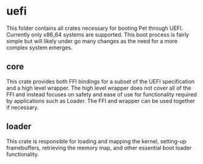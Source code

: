 # uefi
This folder contains all crates necessary for booting Pet through UEFI. Currently only x86_64 systems are supported. This boot process is fairly simple but will likely under go many changes as the need for a more complex system emerges.
## core
This crate provides both FFI bindings for a subset of the UEFI specification and a high level wrapper. The high level wrapper does not cover all of the FFI and instead focuses on safety and ease of use for functionality required by applications such as Loader. The FFI and wrapper can be used together if necessary. 
## loader
This crate is responsible for loading and mapping the kernel, setting-up framebuffers, retrieving the memory map, and other essential boot loader functionality.